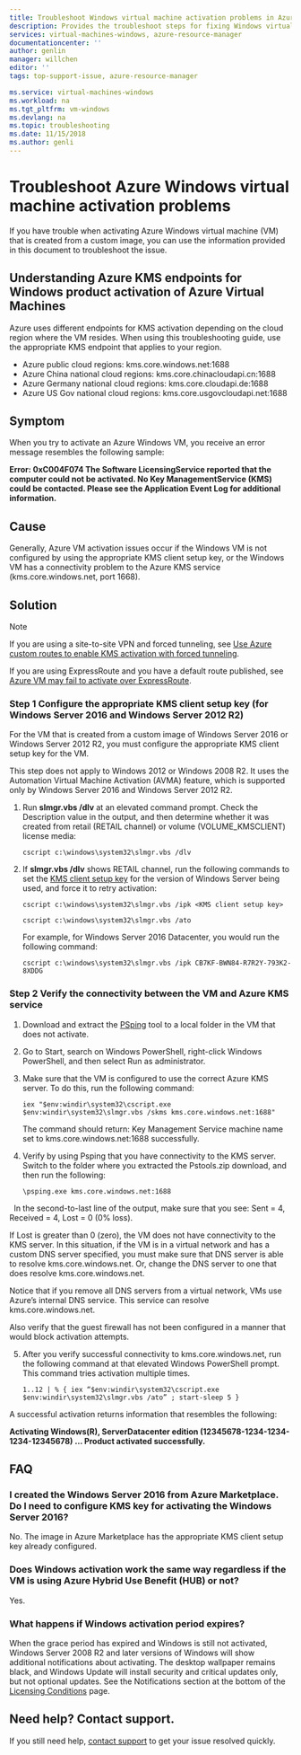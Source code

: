 ```yaml
---
title: Troubleshoot Windows virtual machine activation problems in Azure| Microsoft Docs
description: Provides the troubleshoot steps for fixing Windows virtual machine activation problems in Azure
services: virtual-machines-windows, azure-resource-manager
documentationcenter: ''
author: genlin
manager: willchen
editor: ''
tags: top-support-issue, azure-resource-manager

ms.service: virtual-machines-windows
ms.workload: na
ms.tgt_pltfrm: vm-windows
ms.devlang: na
ms.topic: troubleshooting
ms.date: 11/15/2018
ms.author: genli
---
```


# Troubleshoot Azure Windows virtual machine activation problems

If you have trouble when activating Azure Windows virtual machine (VM) that is created from a custom image, you can use the information provided in this document to troubleshoot the issue. 

## Understanding Azure KMS endpoints for Windows product activation of Azure Virtual Machines
Azure uses different endpoints for KMS activation depending on the cloud region where the VM resides. When using this troubleshooting guide, use the appropriate KMS endpoint that applies to your region.

* Azure public cloud regions: kms.core.windows.net:1688
* Azure China national cloud regions: kms.core.chinacloudapi.cn:1688
* Azure Germany national cloud regions: kms.core.cloudapi.de:1688
* Azure US Gov national cloud regions: kms.core.usgovcloudapi.net:1688

## Symptom

When you try to activate an Azure Windows VM, you receive an error message resembles the following sample:

**Error: 0xC004F074 The Software LicensingService reported that the computer could not be activated. No Key ManagementService (KMS) could be contacted. Please see the Application Event Log for additional information.**

## Cause
Generally, Azure VM activation issues occur if the Windows VM is not configured by using the appropriate KMS client setup key, or the Windows VM has a connectivity problem to the Azure KMS service (kms.core.windows.net, port 1668). 

## Solution

>[!NOTE]
>If you are using a site-to-site VPN and forced tunneling, see [Use Azure custom routes to enable KMS activation with forced tunneling](https://blogs.msdn.com/b/mast/archive/2015/05/20/use-azure-custom-routes-to-enable-kms-activation-with-forced-tunneling.aspx). 
>
>If you are using ExpressRoute and you have a default route published, see [Azure VM may fail to activate over ExpressRoute](https://blogs.msdn.com/b/mast/archive/2015/12/01/azure-vm-may-fail-to-activate-over-expressroute.aspx).

### Step 1 Configure the appropriate KMS client setup key (for Windows Server 2016 and Windows Server 2012 R2)

For the VM that is created from a custom image of Windows Server 2016 or Windows Server 2012 R2, you must configure the appropriate KMS client setup key for the VM.

This step does not apply to Windows 2012 or Windows 2008 R2. It uses the Automation Virtual Machine Activation (AVMA) feature, which is supported only by Windows Server 2016 and Windows Server 2012 R2.

1. Run **slmgr.vbs /dlv** at an elevated command prompt. Check the Description value in the output, and then determine whether it was created from retail (RETAIL channel) or volume (VOLUME_KMSCLIENT) license media:
  
    ```
    cscript c:\windows\system32\slmgr.vbs /dlv
    ```

2. If **slmgr.vbs /dlv** shows RETAIL channel, run the following commands to set the [KMS client setup key](https://technet.microsoft.com/library/jj612867%28v=ws.11%29.aspx?f=255&MSPPError=-2147217396) for the version of Windows Server being used, and force it to retry activation: 

    ```
    cscript c:\windows\system32\slmgr.vbs /ipk <KMS client setup key>

    cscript c:\windows\system32\slmgr.vbs /ato
     ```

    For example, for Windows Server 2016 Datacenter, you would run the following command:

    ```
    cscript c:\windows\system32\slmgr.vbs /ipk CB7KF-BWN84-R7R2Y-793K2-8XDDG
    ```

### Step 2 Verify the connectivity between the VM and Azure KMS service

1. Download and extract the [PSping](http:/technet.microsoft.com/sysinternals/jj729731.aspx) tool to a local folder in the VM that does not activate. 

2. Go to Start, search on Windows PowerShell, right-click Windows PowerShell, and then select Run as administrator.

3. Make sure that the VM is configured to use the correct Azure KMS server. To do this, run the following command:
  
    ```
    iex "$env:windir\system32\cscript.exe $env:windir\system32\slmgr.vbs /skms kms.core.windows.net:1688"
    ```
    The command should return: Key Management Service machine name set to kms.core.windows.net:1688 successfully.

4. Verify by using Psping that you have connectivity to the KMS server. Switch to the folder where you extracted the Pstools.zip download, and then run the following:
  
    ```
    \psping.exe kms.core.windows.net:1688
    ```
  
  In the second-to-last line of the output, make sure that you see: Sent = 4, Received = 4, Lost = 0 (0% loss).

  If Lost is greater than 0 (zero), the VM does not have connectivity to the KMS server. In this situation, if the VM is in a virtual network and has a custom DNS server specified, you must make sure that DNS server is able to resolve kms.core.windows.net. Or, change the DNS server to one that does resolve kms.core.windows.net.

  Notice that if you remove all DNS servers from a virtual network, VMs use Azure’s internal DNS service. This service can resolve kms.core.windows.net.
  
Also verify that the guest firewall has not been configured in a manner that would block activation attempts.

5. After you verify successful connectivity to kms.core.windows.net, run the following command at that elevated Windows PowerShell prompt. This command tries activation multiple times.

    ```
    1..12 | % { iex “$env:windir\system32\cscript.exe $env:windir\system32\slmgr.vbs /ato” ; start-sleep 5 }
    ```

A successful activation returns information that resembles the following:

**Activating Windows(R), ServerDatacenter edition (12345678-1234-1234-1234-12345678) …
Product activated successfully.**

## FAQ 

### I created the Windows Server 2016 from Azure Marketplace. Do I need to configure KMS key for activating the Windows Server 2016? 
 
No. The image in Azure Marketplace has the appropriate KMS client setup key already configured. 

### Does Windows activation work the same way regardless if the VM is using Azure Hybrid Use Benefit (HUB) or not? 
 
Yes. 
 
### What happens if Windows activation period expires? 
 
When the grace period has expired and Windows is still not activated, Windows Server 2008 R2 and later versions of Windows will show additional notifications about activating. The desktop wallpaper remains black, and Windows Update will install security and critical updates only, but not optional updates. See  the Notifications section at the bottom of the [Licensing Conditions](https://technet.microsoft.com/library/ff793403.aspx) page.   

## Need help? Contact support.
If you still need help, [contact support](https://portal.azure.com/?#blade/Microsoft_Azure_Support/HelpAndSupportBlade) to get your issue resolved quickly.
